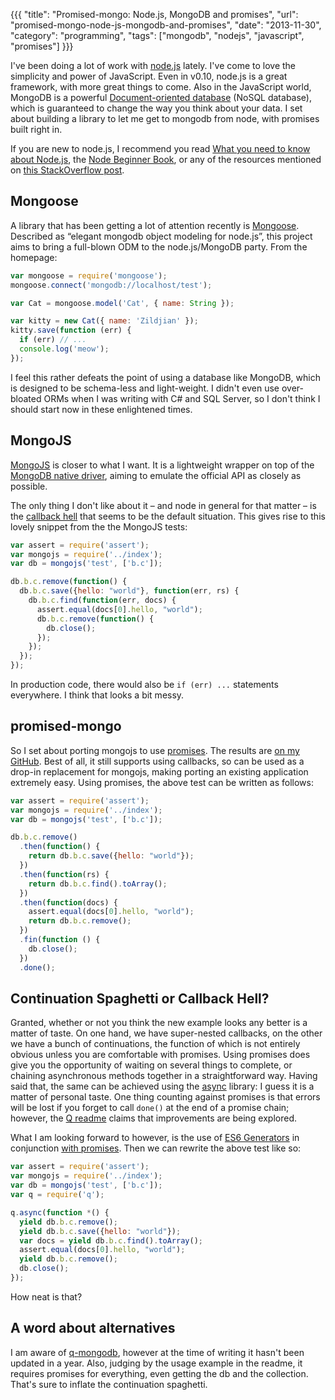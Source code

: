 {{{
  "title": "Promised-mongo: Node.js, MongoDB and promises",
  "url": "promised-mongo-node-js-mongodb-and-promises",
  "date": "2013-11-30",
  "category": "programming",
  "tags": ["mongodb", "nodejs", "javascript", "promises"]
}}}

I've been doing a lot of work with [node.js](http://nodejs.org/) lately.  I've come to love
the simplicity and power of JavaScript.  Even in v0.10, node.js is a great framework, with more
great things to come.  Also in the JavaScript world, MongoDB is a powerful
[Document-oriented database](http://en.wikipedia.org/wiki/Document-oriented_database) (NoSQL database),
which is guaranteed to change the way you think about your data.  I set about building a library
to let me get to mongodb from node, with promises built right in.

<!-- more -->

If you are new to node.js, I recommend you read
[What you need to know about Node.js](http://readwrite.com/2013/11/07/what-you-need-to-know-about-nodejs#awesm=~ooH5jXJ0GEPsBo),
the [Node Beginner Book](http://www.nodebeginner.org/), or any of the resources mentioned on
[this StackOverflow post](http://stackoverflow.com/questions/2353818/how-do-i-get-started-with-node-js).


## Mongoose

A library that has been getting a lot of attention recently is [Mongoose](http://mongoosejs.com/).
Described as “elegant mongodb object modeling for node.js”, this project aims to bring a full-blown
ODM to the node.js/MongoDB party.  From the homepage:

```js
var mongoose = require('mongoose');
mongoose.connect('mongodb://localhost/test');

var Cat = mongoose.model('Cat', { name: String });

var kitty = new Cat({ name: 'Zildjian' });
kitty.save(function (err) {
  if (err) // ...
  console.log('meow');
});
```

I feel this rather defeats the point of using a database like MongoDB, which is designed to be
schema-less and light-weight.  I didn't even use over-bloated ORMs when I was writing with C# and SQL
Server, so I don't think I should start now in these enlightened times.


## MongoJS

[MongoJS](https://github.com/mafintosh/mongojs) is closer to what I want.  It is a lightweight
wrapper on top of the [MongoDB native driver](https://github.com/mongodb/node-mongodb-native),
aiming to emulate the official API as closely as possible.

The only thing I don't like about it – and node in general for that matter – is the
[callback hell](http://callbackhell.com/) that seems to be the default situation.  This gives rise
to this lovely snippet from the the MongoJS tests:

```js
var assert = require('assert');
var mongojs = require('../index');
var db = mongojs('test', ['b.c']);

db.b.c.remove(function() {
  db.b.c.save({hello: "world"}, function(err, rs) {
    db.b.c.find(function(err, docs) {
      assert.equal(docs[0].hello, "world");
      db.b.c.remove(function() {
        db.close();
      });
    });
  });
});
```

In production code, there would also be `if (err) ...` statements everywhere.  I think that looks
a bit messy.


## promised-mongo

So I set about porting mongojs to use [promises](http://howtonode.org/promises).  The results are
[on my GitHub](https://github.com/gordonmleigh/promised-mongo).  Best of all, it still supports
using callbacks, so can be used as a drop-in replacement for mongojs, making porting an existing
application extremely easy.  Using promises, the above test can be written as follows:


```js
var assert = require('assert');
var mongojs = require('../index');
var db = mongojs('test', ['b.c']);

db.b.c.remove()
  .then(function() {
    return db.b.c.save({hello: "world"});
  })
  .then(function(rs) {
    return db.b.c.find().toArray();
  })
  .then(function(docs) {
    assert.equal(docs[0].hello, "world");
    return db.b.c.remove();
  })
  .fin(function () {
    db.close();
  })
  .done();
```


## Continuation Spaghetti or Callback Hell?
Granted, whether or not you think the new example looks any better is a matter of taste.  On one
hand, we have super-nested callbacks, on the other we have a bunch of continuations, the function
of which is not entirely obvious unless you are comfortable with promises.  Using promises does give
you the opportunity of waiting on several things to complete, or chaining asynchronous methods
together in a straightforward way.  Having said that, the same can be achieved using the
[async](https://github.com/caolan/async) library: I guess it is a matter of personal taste.  One
thing counting against promises is that errors will be lost if you forget to call `done()` at the
end of a promise chain; however, the [Q readme](https://github.com/kriskowal/q#the-end) claims that
improvements are being explored.

What I am looking forward to however, is the use of
[ES6 Generators](http://jlongster.com/2012/10/05/javascript-yield.html) in conjunction
[with promises](https://github.com/kriskowal/q/tree/master/examples/async-generators).  Then we can
rewrite the above test like so:

```js
var assert = require('assert');
var mongojs = require('../index');
var db = mongojs('test', ['b.c']);
var q = require('q');

q.async(function *() {
  yield db.b.c.remove();
  yield db.b.c.save({hello: "world"});
  var docs = yield db.b.c.find().toArray();
  assert.equal(docs[0].hello, "world");
  yield db.b.c.remove();
  db.close();
});

```

How neat is that?


## A word about alternatives

I am aware of [q-mongodb](https://github.com/canned/QMongoDB), however at the time of writing it
hasn't been updated in a year.  Also, judging by the usage example in the readme, it requires
promises for everything, even getting the db and the collection.  That's sure to inflate the
continuation spaghetti.